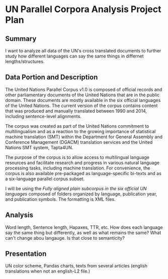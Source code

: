 
# UN Parallel Corpora Analysis Project Plan 

## Summary
I want to analyze all data of the UN's cross translated documents to further study how different languages can say the same things in differnet lengths/structures.

## Data Portion and Description

The United Nations Parallel Corpus v1.0 is composed of official records and other parliamentary documents of the United Nations that are in the public domain. These documents are mostly available in the six official languages of the United Nations. The current version of the corpus contains content that was produced and manually translated between 1990 and 2014, including sentence-level alignments.

The corpus was created as part of the United Nations commitment to multilingualism and as a reaction to the growing importance of statistical machine translation (SMT) within the Department for General Assembly and Conference Management (DGACM) translation services and the United Nations SMT system, Tapta4UN.

The purpose of the corpus is to allow access to multilingual language resources and facilitate research and progress in various natural language processing tasks, including machine translation. For convenience, the corpus is also available pre-packaged as language-specific bi-texts and as a six-language parallel corpus subset.

I will be using the *Fully aligned plain subcorpus in the six official UN languages* composed of folders organized by language, publication year, and publication symbols. The formatting is XML files.

## Analysis
Word length, Sentence length, Hapaxes, TTR, etc. How does each language say the same thing but differently, as well as what remains the same? What can't change abou langauge. Is that close to semanticity?

## Presentation
UN color scheme, Pandas charts, texts from several articles (english translations when not an english-L2 file.)
